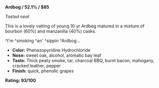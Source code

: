 **Ardbog / 52.1% / $85**

*Tasted neat*

This is a lovely vatting of young 10 yr Ardbeg matured in a mixture of bourbon (60%) and manzanilla (40%) casks.

^I'm ^smoking ^an' ^sippin ^Ardbog...

* **Color:** Phenazopyridine Hydrochloride
* **Nose:** sweet oak, alcohol, aromatic bay leaf
* **Taste:** Thick peaty smoke, tar, charcoal BBQ, burnt bacon, mahogany, cracked leather, pepper
* **Finish:** quick, phenolic grapes

**Rating: 93/100**